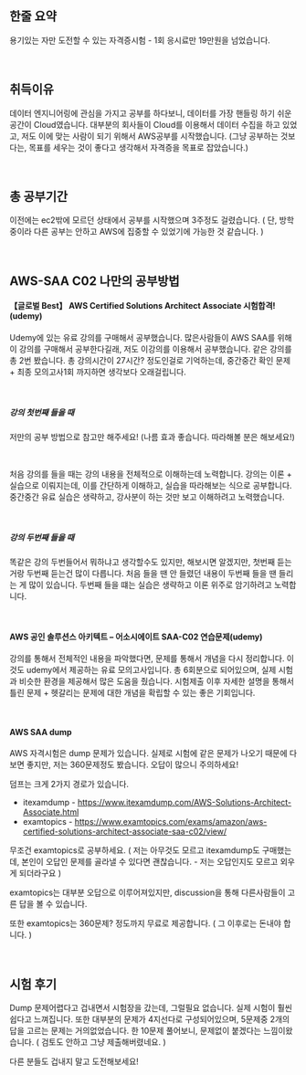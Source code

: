 ## 한줄 요약

용기있는 자만 도전할 수 있는 자격증시험 - 1회 응시료만 19만원을 넘었습니다.

<br>

## 취득이유

데이터 엔지니어링에 관심을 가지고 공부를 하다보니, 데이터를 가장 핸들링 하기 쉬운 공간이 Cloud였습니다. 대부분의 회사들이 Cloud를 이용해서 데이터 수집을 하고 있었고, 저도 이에 맞는 사람이 되기 위해서 AWS공부를 시작했습니다. (그냥 공부하는 것보다는, 목표를 세우는 것이 좋다고 생각해서 자격증을 목표로 잡았습니다.)

<br>

## 총 공부기간

이전에는 ec2밖에 모르던 상태에서 공부를 시작했으며 3주정도 걸렸습니다. ( 단, 방학 중이라 다른 공부는 안하고 AWS에 집중할 수 있었기에 가능한 것 같습니다. )

<br>

## AWS-SAA C02 나만의 공부방법

#### 【글로벌 Best】 AWS Certified Solutions Architect Associate 시험합격! (udemy)

Udemy에 있는 유료 강의를 구매해서 공부했습니다. 많은사람들이 AWS SAA를 위해 이 강의를 구매해서 공부한다길래, 저도 이강의를 이용해서 공부했습니다.
같은 강의를 총 2번 봤습니다. 총 강의시간이 27시간? 정도인걸로 기억하는데, 중간중간 확인 문제 + 최종 모의고사1회 까지하면 생각보다 오래걸립니다.

<br>

##### 강의 첫번째 들을 때

저만의 공부 방법으로 참고만 해주세요! (나름 효과 좋습니다. 따라해볼 분은 해보세요!)

<br>

처음 강의를 들을 때는 강의 내용을 전체적으로 이해하는데 노력합니다. 강의는 이론 + 실습으로 이뤄지는데, 이를 간단하게 이해하고, 실습을 따라해보는 식으로 공부합니다.
중간중간 유료 실습은 생략하고, 강사분이 하는 것만 보고 이해하려고 노력했습니다.


<br>

##### 강의 두번째 들을 때

똑같은 강의 두번들어서 뭐하냐고 생각할수도 있지만, 해보시면 알겠지만, 첫번째 듣는거랑 두번째 듣는건 많이 다릅니다.
처음 들을 땐 안 들렸던 내용이 두번째 들을 땐 들리는 게 많이 있습니다. 
두번째 들을 떄는 실습은 생략하고 이론 위주로 암기하려고 노력합니다.

<br>

#### AWS 공인 솔루션스 아키텍트 – 어소시에이트 SAA-C02 연습문제(udemy)

강의를 통해서 전체적인 내용을 파악했다면, 문제를 통해서 개념을 다시 정리합니다. 이것도 udemy에서 제공하는 유료 모의고사입니다. 총 6회분으로 되어있으며, 실제 시험과 비슷한 환경을 제공해서 많은 도움을 줬습니다. 시험제출 이후 자세한 설명을 통해서 틀린 문제 + 헷갈리는 문제에 대한 개념을 확립할 수 있는 좋은 기회입니다. 



<br>

#### AWS SAA dump

AWS 자격시험은 dump 문제가 있습니다. 실제로 시험에 같은 문제가 나오기 때문에 다 보면 좋지만, 저는 360문제정도 봤습니다. 오답이 많으니 주의하세요!



덤프는 크게 2가지 경로가 있습니다.

- itexamdump - https://www.itexamdump.com/AWS-Solutions-Architect-Associate.html
- examtopics - https://www.examtopics.com/exams/amazon/aws-certified-solutions-architect-associate-saa-c02/view/



무조건 examtopics로 공부하세요. ( 저는 아무것도 모르고 itexamdump도 구매했는데, 본인이 오답인 문제를 골라낼 수 있다면 괜찮습니다. - 저는 오답인지도 모르고 외우게 되더라구요 )

examtopics는 대부분 오답으로 이루어져있지만, discussion을 통해 다른사람들이 고른 답을 볼 수 있습니다. 

또한 examtopics는 360문제? 정도까지 무료로 제공합니다. ( 그 이후로는 돈내야 합니다. )

<br>

## 시험 후기

Dump 문제어렵다고 겁내면서 시험장을 갔는데, 그럴필요 없습니다. 실제 시험이 훨씬 쉽다고 느껴집니다. 또한 대부분의 문제가 4지선다로 구성되어있으며, 5문제중 2개의 답을 고르는 문제는 거의없었습니다. 한 10문제 풀어보니, 문제없이 붙겠다는 느낌이왔습니다. ( 검토도 안하고 그냥 제출해버렸네요. )

다른 분들도 겁내지 말고 도전해보세요!

<br>

